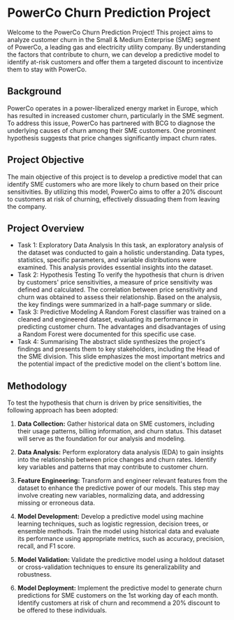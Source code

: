 # PowerCo Churn Prediction Project

Welcome to the PowerCo Churn Prediction Project! This project aims to analyze customer churn in the Small & Medium Enterprise (SME) segment of PowerCo, a leading gas and electricity utility company. By understanding the factors that contribute to churn, we can develop a predictive model to identify at-risk customers and offer them a targeted discount to incentivize them to stay with PowerCo.

## Background

PowerCo operates in a power-liberalized energy market in Europe, which has resulted in increased customer churn, particularly in the SME segment. To address this issue, PowerCo has partnered with BCG to diagnose the underlying causes of churn among their SME customers. One prominent hypothesis suggests that price changes significantly impact churn rates.

## Project Objective

The main objective of this project is to develop a predictive model that can identify SME customers who are more likely to churn based on their price sensitivities. By utilizing this model, PowerCo aims to offer a 20% discount to customers at risk of churning, effectively dissuading them from leaving the company.

## Project Overview
- Task 1: Exploratory Data Analysis
In this task, an exploratory analysis of the dataset was conducted to gain a holistic understanding. Data types, statistics, specific parameters, and variable distributions were examined. This analysis provides essential insights into the dataset.
- Task 2: Hypothesis Testing
To verify the hypothesis that churn is driven by customers' price sensitivities, a measure of price sensitivity was defined and calculated. The correlation between price sensitivity and churn was obtained to assess their relationship. Based on the analysis, the key findings were summarized in a half-page summary or slide. 
- Task 3: Predictive Modeling
A Random Forest classifier was trained on a cleaned and engineered dataset, evaluating its performance in predicting customer churn. The advantages and disadvantages of using a Random Forest were documented for this specific use case.
- Task 4: Summarising
The abstract slide synthesizes the project's findings and presents them to key stakeholders, including the Head of the SME division. This slide emphasizes the most important metrics and the potential impact of the predictive model on the client's bottom line.

## Methodology

To test the hypothesis that churn is driven by price sensitivities, the following approach has been adopted:

1. **Data Collection:** Gather historical data on SME customers, including their usage patterns, billing information, and churn status. This dataset will serve as the foundation for our analysis and modeling.

2. **Data Analysis:** Perform exploratory data analysis (EDA) to gain insights into the relationship between price changes and churn rates. Identify key variables and patterns that may contribute to customer churn.

3. **Feature Engineering:** Transform and engineer relevant features from the dataset to enhance the predictive power of our models. This step may involve creating new variables, normalizing data, and addressing missing or erroneous data.

4. **Model Development:** Develop a predictive model using machine learning techniques, such as logistic regression, decision trees, or ensemble methods. Train the model using historical data and evaluate its performance using appropriate metrics, such as accuracy, precision, recall, and F1 score.

5. **Model Validation:** Validate the predictive model using a holdout dataset or cross-validation techniques to ensure its generalizability and robustness.

6. **Model Deployment:** Implement the predictive model to generate churn predictions for SME customers on the 1st working day of each month. Identify customers at risk of churn and recommend a 20% discount to be offered to these individuals.
